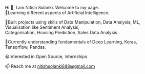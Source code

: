 Hi 👋, I am Nitish Solanki. Welcome to my page. <br>
📕Learning different aspects of Artificial Intelligence.

📁Built projects using skills of Data Manipulation, Data Analysis, ML, Visualisation like Sentiment Analysis, <br>
Categorisation, Housing Prediction, Sales Data Analysis

🧐Currently understanding fundamentals of Deep Learning, Keras, Tensorflow, Pandas.

😀Interested in Open Source, Internships


 📫 Reach me at nitishsolanki888@gmail.com
 

<!---
solankinitish/solankinitish is a ✨ special ✨ repository because its `README.md` (this file) appears on your GitHub profile.
You can click the Preview link to take a look at your changes.
--->
